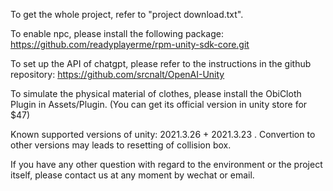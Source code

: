 To get the whole project, refer to "project download.txt".

To enable npc, please install the following package:
https://github.com/readyplayerme/rpm-unity-sdk-core.git

To set up the API of chatgpt, please refer to the instructions in the github repository:
https://github.com/srcnalt/OpenAI-Unity

To simulate the physical material of clothes, please install the ObiCloth Plugin in Assets/Plugin. (You can get its official version in unity store for $47)

Known supported versions of unity: 2021.3.26 + 2021.3.23 . Convertion to other versions may leads to resetting of collision box.

If  you have any other question with regard to the environment or the project itself, please contact us at any moment by wechat or email.